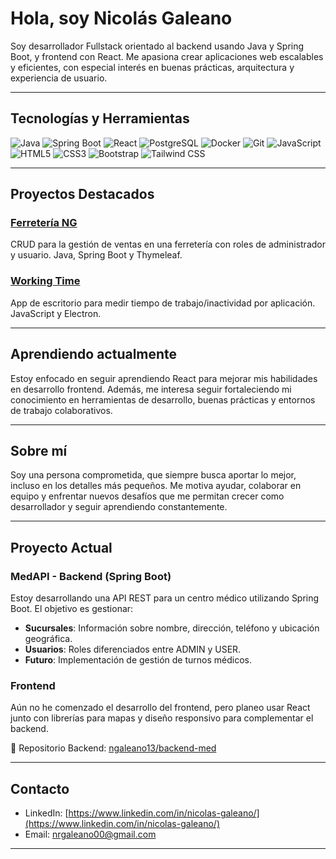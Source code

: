 # Hola, soy Nicolás Galeano

Soy desarrollador Fullstack orientado al backend usando Java y Spring Boot, y frontend con React. Me apasiona crear aplicaciones web escalables y eficientes, con especial interés en buenas prácticas, arquitectura y experiencia de usuario.

---

## Tecnologías y Herramientas

![Java](https://img.shields.io/badge/Java-ED8B00?style=for-the-badge&logo=java&logoColor=white)
![Spring Boot](https://img.shields.io/badge/Spring_Boot-6DB33F?style=for-the-badge&logo=springboot&logoColor=white)
![React](https://img.shields.io/badge/React-20232A?style=for-the-badge&logo=react&logoColor=61DAFB)
![PostgreSQL](https://img.shields.io/badge/PostgreSQL-316192?style=for-the-badge&logo=postgresql&logoColor=white)
![Docker](https://img.shields.io/badge/Docker-2496ED?style=for-the-badge&logo=docker&logoColor=white)
![Git](https://img.shields.io/badge/Git-F05032?style=for-the-badge&logo=git&logoColor=white)
![JavaScript](https://img.shields.io/badge/JavaScript-F7DF1E?style=for-the-badge&logo=javascript&logoColor=black)
![HTML5](https://img.shields.io/badge/HTML5-E34F26?style=for-the-badge&logo=html5&logoColor=white)
![CSS3](https://img.shields.io/badge/CSS3-1572B6?style=for-the-badge&logo=css3&logoColor=white)
![Bootstrap](https://img.shields.io/badge/Bootstrap-563D7C?style=for-the-badge&logo=bootstrap&logoColor=white)
![Tailwind CSS](https://img.shields.io/badge/Tailwind_CSS-06B6D4?style=for-the-badge&logo=tailwind-css&logoColor=white)

---

## Proyectos Destacados

### [Ferretería NG](https://github.com/ngaleano13/ferreteria-ng)  
CRUD para la gestión de ventas en una ferretería con roles de administrador y usuario. Java, Spring Boot y Thymeleaf.

### [Working Time](https://github.com/ngaleano13/working-time)  
App de escritorio para medir tiempo de trabajo/inactividad por aplicación. JavaScript y Electron.

---

## Aprendiendo actualmente

Estoy enfocado en seguir aprendiendo React para mejorar mis habilidades en desarrollo frontend. Además, me interesa seguir fortaleciendo mi conocimiento en herramientas de desarrollo, buenas prácticas y entornos de trabajo colaborativos.

---

## Sobre mí

Soy una persona comprometida, que siempre busca aportar lo mejor, incluso en los detalles más pequeños. Me motiva ayudar, colaborar en equipo y enfrentar nuevos desafíos que me permitan crecer como desarrollador y seguir aprendiendo constantemente.

---

## Proyecto Actual

### MedAPI - Backend (Spring Boot)

Estoy desarrollando una API REST para un centro médico utilizando Spring Boot. El objetivo es gestionar:

- **Sucursales**: Información sobre nombre, dirección, teléfono y ubicación geográfica.
- **Usuarios**: Roles diferenciados entre ADMIN y USER.
- **Futuro**: Implementación de gestión de turnos médicos.

### Frontend

Aún no he comenzado el desarrollo del frontend, pero planeo usar React junto con librerías para mapas y diseño responsivo para complementar el backend.

🔗 Repositorio Backend: [ngaleano13/backend-med](https://github.com/ngaleano13/backend-med)

---

## Contacto

- LinkedIn: [https://www.linkedin.com/in/nicolas-galeano/](https://www.linkedin.com/in/nicolas-galeano/)  
- Email: nrgaleano00@gmail.com

---

